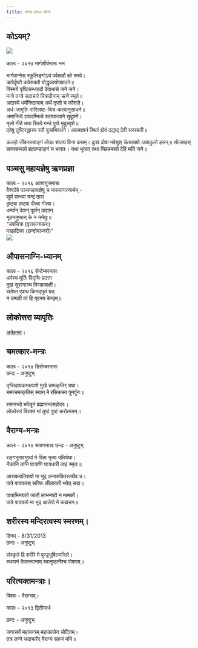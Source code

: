 ```yaml
---
title: मन्त्र-बन्ध-यत्नः
---  
```



## कोऽयम्?

[![](https://i.imgur.com/gBBeUoH.jpg)  
](https://i.imgur.com/gBBeUoH.jpg)  
कालः \- २०१७ मार्गशीर्षमासः
नन


भार्गवाग्नेस् स्फुलिङ्गोऽयं पर्वतादौ दरे स्मये।  
ऋषेर्दृष्टौ कवेरुक्तौ योद्धृकायोपपादने॥  
विस्मये वृष्टिसन्ध्यादौ देवाभासे जने जने।  
मन्त्रे तन्त्रे सदाचारे पित्रादीनाम् ऋणे स्मृते॥  
अदास्ये धर्मनिष्ठायाम् अर्थे तृप्तौ च कौशले।  
अर्ध-जागृति-संस्लिष्ट-चित्र-कल्पानुसाधने॥    
अमानित्वे ऽप्यदम्भित्वे श्लाघात्यागे सुदूषणे।  
नृत्ये गीते तथा शिल्पे गन्धे पुष्पे मृदुस्पृशे॥    
एतेषु तुष्टिरद्धास्य रतौ पुत्राभिवर्धने।
आत्मज्ञानं स्थिरं ह्येवं दद्याद् देवी सरस्वती॥

कलहो जीवनस्याङ्गं लोकः शाठ्यं विना कथम्।
दुःखं दोषा भवेयुश् चेत्यव्यग्रो ऽव्याकुलो हसन्॥
सोत्साहस् सत्त्वसम्पन्नो ब्रह्माण्डाङ्गं च भावतः।
यथा भूयात् तथा च्छिन्नमस्ते देहि मतिं जने॥


## पञ्चसु महायज्ञेषु ऋणप्रज्ञा

कालः \- २०१६ आश्वयुजमासः  
वैश्वदेवे पञ्जमहायज्ञेषु च भावजागरणार्थम् -  
सूर्यं सन्ध्यां चन्द्रं तारा   
दृष्ट्वा दष्ट्वा पीत्वा गीत्वा।  
धर्म्यान् देवान् पूर्वान् प्राज्ञान्  
भूतमनुष्यान् के न नमेयुः॥  
"उपचित्रा (वृत्तरत्नाकरः)  
पञ्झटिका (छन्दोमञ्जरी)"  
[![](http://i.imgur.com/uwzjjop.jpg)](http://i.imgur.com/uwzjjop.jpg)



## औपासनाग्नि-ध्यानम्

कालः \- २०१६ सेप्टेम्बरमासः  
धर्मस्य मूर्तिः पितृभिः प्रदत्ता  
मुखं सुराणाञ्च विवाहसाक्षी।  
रक्षोघ्न एवाथ किमद्भुतं यत्  
न दम्पती त्वं हि गृहस्य केन्द्रम्॥

## लोकोत्तरा व्यापृतिः

[अत्रेक्षस्व](https://sites.google.com/site/vishvasvasuki/sahityakala/padyani/2013-14)।

## चमत्कार-मन्त्रः

कालः \- २०१४ डिसेम्बरमासः  
छन्दः \- अनुष्टुभ्



तृप्तिदायकभक्ष्याशे मुखे चमत्कृतिर् यथा।  
चमत्चमत्कृतिस् स्यान् मे रसिकस्य पुनर्पुनः॥

रसानन्दो भवेन्नूनं ब्रह्मानन्दसहोदरः।  
लोकोत्तरं विरक्तं मां तुष्टं पुष्टं करोत्ययम्॥

## वैराग्य-मन्त्रः

कालः \- २०१४ श्रावणमासः
छन्दः \- अनुष्टुभ्



रङ्गभूमावमुष्यां मे पिता भृत्यः पतिर्यथा।  
नैकानि तानि पात्राणि पात्रधारी त्वहं स्मृतः॥  


आसक्त्यतिशयो मा भूद् अनासक्तिस्तथैव च।  
पात्रे पात्रवतस् सक्तिः लीलावती भवेत् सदा॥



पात्राभिनयतो जातौ लाभनष्टौ न मामकौ।  
पात्रे पात्रवतो मा भूद् आलेपो मे कदाचन॥

## शरीरस्य मन्दिरत्वस्य स्मरणम्।

दिनम् - 8/31/2013  
छन्दः \- अनुष्टुभ्



संस्कृते हि शरीरे मे पुण्ड्रभूषितमन्दिरे।  
स्थापनं दैवतत्त्वानाम् स्वानुष्ठानैश्च पोषणम्॥



## परित्यक्तमन्त्राः।

विषयः \- वैराग्यम्।

कालः \- २०१३ द्वितीयार्धः

छन्दः \- अनुष्टुभ्



जगत्सर्वं महायन्त्रम् महाकालेन चोदितम्।  
तत्र लग्ने सदाचारैर् वैराग्यं सहजं मयि॥